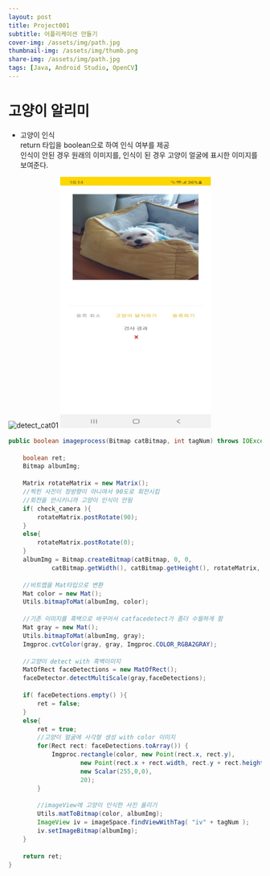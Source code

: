 ```yaml
---
layout: post
title: Project001
subtitle: 어플리케이션 만들기
cover-img: /assets/img/path.jpg
thumbnail-img: /assets/img/thumb.png
share-img: /assets/img/path.jpg
tags: [Java, Android Studio, OpenCV]
---
```


고양이 알리미
=============

* 고양이 인식   
return 타입을 boolean으로 하여 인식 여부를 제공   
인식이 안된 경우 원래의 이미지를, 인식이 된 경우 고양이 얼굴에 표시한 이미지를 보여준다.   


<p>
    <img src="https://github.com/gpigp/taehyun/blob/master/assets/post1-img/detect01.jpg" width="300px" height="500px" alt="detect_cat01"/>
    <img src="/assets/post1-img/detect02.jpg" width="300px" height="500px" alt="detect_cat02"/>
</p>


```java
public boolean imageprocess(Bitmap catBitmap, int tagNum) throws IOException {

    boolean ret;
    Bitmap albumImg;

    Matrix rotateMatrix = new Matrix();
    //찍힌 사진이 정방향이 아니여서 90도로 회전시킴
    //회전을 안시키니까 고양이 인식이 안됨
    if( check_camera ){
        rotateMatrix.postRotate(90);
    }
    else{
        rotateMatrix.postRotate(0);
    }
    albumImg = Bitmap.createBitmap(catBitmap, 0, 0,
            catBitmap.getWidth(), catBitmap.getHeight(), rotateMatrix, false);

    //비트맵을 Mat타입으로 변환
    Mat color = new Mat();
    Utils.bitmapToMat(albumImg, color);

    //기존 이미지를 흑백으로 바꾸어서 catfacedetect가 좀더 수월하게 함
    Mat gray = new Mat();
    Utils.bitmapToMat(albumImg, gray);
    Imgproc.cvtColor(gray, gray, Imgproc.COLOR_RGBA2GRAY);

    //고양이 detect with 흑백이미지
    MatOfRect faceDetections = new MatOfRect();
    faceDetector.detectMultiScale(gray,faceDetections);

    if( faceDetections.empty() ){
        ret = false;
    }
    else{
        ret = true;
        //고양이 얼굴에 사각형 생성 with color 이미지
        for(Rect rect: faceDetections.toArray()) {
            Imgproc.rectangle(color, new Point(rect.x, rect.y),
                    new Point(rect.x + rect.width, rect.y + rect.height),
                    new Scalar(255,0,0),
                    20);
        }

        //imageView에 고양이 인식한 사진 올리기
        Utils.matToBitmap(color, albumImg);
        ImageView iv = imageSpace.findViewWithTag( "iv" + tagNum );
        iv.setImageBitmap(albumImg);
    }

    return ret;
}
```
